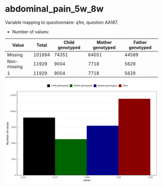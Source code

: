 # abdominal_pain_5w_8w
Variable mapping to questionnaire: q1m, question AA187.
- Number of values:

| Value | Total | Child genotyped | Mother genotyped | Father genotyped |
| ----- | ----- | --------------- | ---------------- | ---------------- |
| Missing | 101694 | 74351 | 64051 | 44589 |
| Non-missing | 11929 | 9004 | 7718 | 5629 |
| 1 | 11929 | 9004 | 7718 | 5629 |



![](abdominal_pain_5w_8w_n.png)



